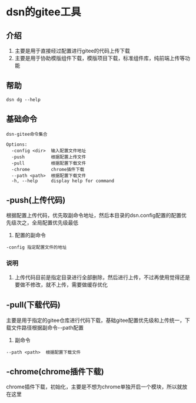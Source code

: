 
# dsn的gitee工具


## 介绍

1. 主要是用于直接经过配置进行gitee的代码上传下载
2. 主要是用于协助模版组件下载，模版项目下载，标准组件库，纯前端上传等功能


## 帮助

```
dsn dg --help

```

## 基础命令

```
dsn-gitee命令集合

Options:
  -config <dir>  输入配置文件地址
  -push          根据配置上传文件
  -pull          根据配置下载文件
  -chrome        chrome插件下载
  --path <path>  根据配置下载文件
  -h, --help     display help for command

```


## -push(上传代码)

根据配置上传代码，优先取副命令地址，然后本目录的dsn.config配置的配置优先级次之，全局配置优先级最低


1. 配置的副命令

```
-config 指定配置文件的地址
```

### 说明
1. 上传代码目前是指定目录进行全部删除，然后进行上传，不过再使用觉得还是要做不修改，就不上传，需要做缓存优化


## -pull(下载代码)

 主要是用于指定的gitee仓库进行代码下载，基础gitee配置优先级和上传统一，下载文件路径根据副命令--path配置

1. 副命令

```
--path <path>  根据配置下载文件
```


## -chrome(chrome插件下载)

chrome插件下载，初始化，主要是不想为chrome单独开启一个模块，所以就放在这里
